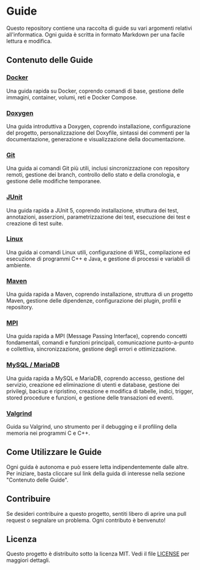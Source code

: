 # Guide

Questo repository contiene una raccolta di guide su vari argomenti relativi all'informatica.
Ogni guida è scritta in formato Markdown per una facile lettura e modifica.

## Contenuto delle Guide

### [Docker](docker.md)

Una guida rapida su Docker, coprendo comandi di base, gestione delle immagini, container, volumi, reti e Docker Compose.

### [Doxygen](doxygen.md)

Una guida introduttiva a Doxygen, coprendo installazione, configurazione del progetto, personalizzazione del Doxyfile, sintassi dei commenti per la documentazione, generazione e visualizzazione della documentazione.

### [Git](git.md)

Una guida ai comandi Git più utili, inclusi sincronizzazione con repository remoti, gestione dei branch, controllo dello stato e della cronologia, e gestione delle modifiche temporanee.

### [JUnit](junit.md)

Una guida rapida a JUnit 5, coprendo installazione, struttura dei test, annotazioni, asserzioni, parametrizzazione dei test, esecuzione dei test e creazione di test suite.

### [Linux](linux.md)

Una guida ai comandi Linux utili, configurazione di WSL, compilazione ed esecuzione di programmi C++ e Java, e gestione di processi e variabili di ambiente.

### [Maven](maven.md)

Una guida rapida a Maven, coprendo installazione, struttura di un progetto Maven, gestione delle dipendenze, configurazione dei plugin, profili e repository.

### [MPI](mpi.md)

Una guida rapida a MPI (Message Passing Interface), coprendo concetti fondamentali, comandi e funzioni principali, comunicazione punto-a-punto e collettiva, sincronizzazione, gestione degli errori e ottimizzazione.

### [MySQL / MariaDB](mySQL_MariaDB.md)

Una guida rapida a MySQL e MariaDB, coprendo accesso, gestione del servizio, creazione ed eliminazione di utenti e database, gestione dei privilegi, backup e ripristino, creazione e modifica di tabelle, indici, trigger, stored procedure e funzioni, e gestione delle transazioni ed eventi.

### [Valgrind](valgrind.md)

Guida su Valgrind, uno strumento per il debugging e il profiling della memoria nei programmi C e C++.

## Come Utilizzare le Guide

Ogni guida è autonoma e può essere letta indipendentemente dalle altre.
Per iniziare, basta cliccare sul link della guida di interesse nella sezione "Contenuto delle Guide".

## Contribuire

Se desideri contribuire a questo progetto, sentiti libero di aprire una pull request o segnalare un problema. Ogni contributo è benvenuto!

## Licenza

Questo progetto è distribuito sotto la licenza MIT. Vedi il file [LICENSE](LICENSE) per maggiori dettagli.
